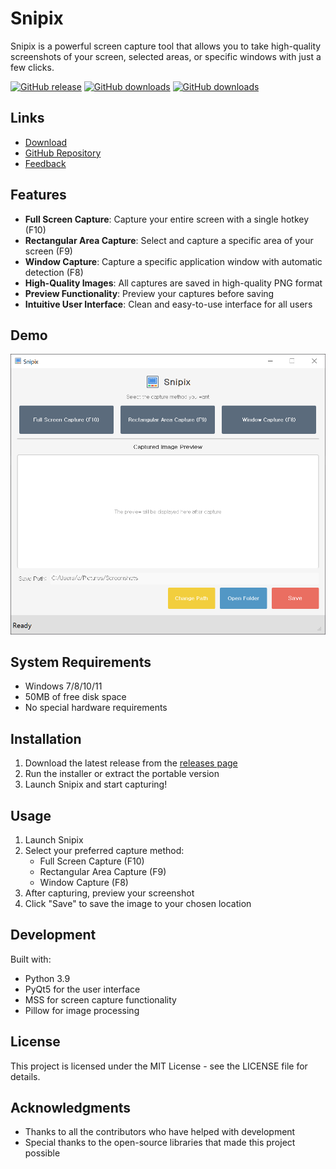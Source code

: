# Snipix

Snipix is a powerful screen capture tool that allows you to take high-quality screenshots of your screen, selected areas, or specific windows with just a few clicks.

[![GitHub release](https://img.shields.io/github/release/htpaak/Snipix.svg?logo=github)](https://github.com/htpaak/Snipix/releases/latest)
[![GitHub downloads](https://img.shields.io/github/downloads/htpaak/Snipix/latest/total.svg?logo=github)](https://github.com/htpaak/Snipix/releases/latest)
[![GitHub downloads](https://img.shields.io/github/downloads/htpaak/Snipix/total.svg?logo=github)](https://github.com/htpaak/Snipix/releases)

## Links

- [Download](https://github.com/htpaak/Snipix/releases/latest)
- [GitHub Repository](https://github.com/htpaak/Snipix)
- [Feedback](https://github.com/htpaak/Snipix/discussions)

## Features

- **Full Screen Capture**: Capture your entire screen with a single hotkey (F10)
- **Rectangular Area Capture**: Select and capture a specific area of your screen (F9)
- **Window Capture**: Capture a specific application window with automatic detection (F8)
- **High-Quality Images**: All captures are saved in high-quality PNG format
- **Preview Functionality**: Preview your captures before saving
- **Intuitive User Interface**: Clean and easy-to-use interface for all users

## Demo

![Demo - Snipix Interface](assets/Demo_1.png)

## System Requirements

- Windows 7/8/10/11
- 50MB of free disk space
- No special hardware requirements

## Installation

1. Download the latest release from the [releases page](https://github.com/htpaak/Snipix/releases/latest)
2. Run the installer or extract the portable version
3. Launch Snipix and start capturing!

## Usage

1. Launch Snipix
2. Select your preferred capture method:
   - Full Screen Capture (F10)
   - Rectangular Area Capture (F9)
   - Window Capture (F8)
3. After capturing, preview your screenshot
4. Click "Save" to save the image to your chosen location

## Development

Built with:
- Python 3.9
- PyQt5 for the user interface
- MSS for screen capture functionality
- Pillow for image processing

## License

This project is licensed under the MIT License - see the LICENSE file for details.

## Acknowledgments

- Thanks to all the contributors who have helped with development
- Special thanks to the open-source libraries that made this project possible
